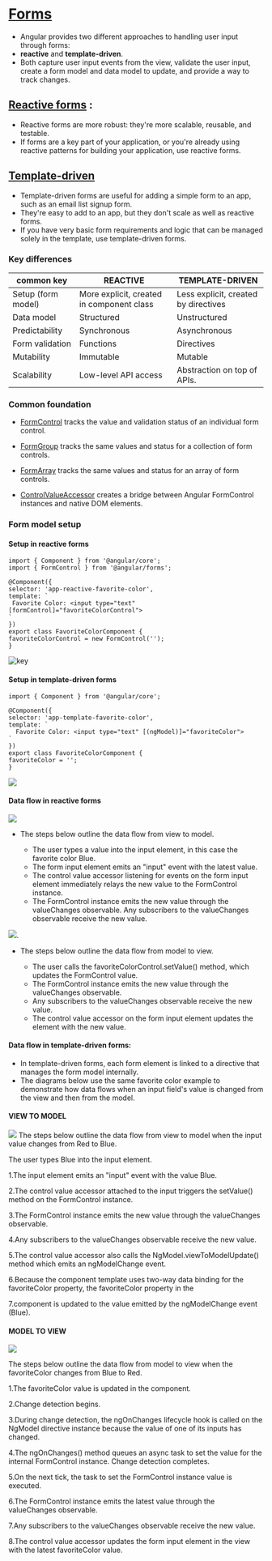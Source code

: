 # [Forms](https://angular.io/guide/forms-overview)
 - Angular provides two different approaches to handling user input through forms: 
 - <b>reactive</b> and <b>template-driven</b>.
 - Both capture user input events from the view, validate the user input, create a form model and data model to update, and      provide a way to track changes.

## [Reactive forms](https://angular.io/guide/reactive-forms) : 

 - Reactive forms are more robust: they're more scalable, reusable, and testable.
 - If forms are a key part of your application, or you're already using reactive patterns for building your application, use reactive forms.
## [Template-driven](https://angular.io/guide/forms) 
 - Template-driven forms are useful for adding a simple form to an app, such as an email list signup form. 
 - They're easy to add to an app, but they don't scale as well as reactive forms. 
 - If you have very basic form requirements and logic that can be managed solely in the template, use template-driven forms.
 
 ### Key differences
 
 common key | REACTIVE | TEMPLATE-DRIVEN
------------ | ------------- | -------------
Setup (form model)	 | More explicit, created in component class	 | Less explicit, created by directives
Data model	| Structured	| Unstructured
Predictability |	Synchronous |	Asynchronous
Form validation |	Functions | Directives
Mutability |	Immutable |	Mutable
Scalability |	Low-level API access |	Abstraction on top of APIs.

### Common foundation
- [FormControl](https://angular.io/api/forms/FormControl) tracks the value and validation status of an individual form control.

- [FormGroup](https://angular.io/api/forms/FormGroup) tracks the same values and status for a collection of form controls.

- [FormArray](https://angular.io/api/forms/FormArray) tracks the same values and status for an array of form controls.

- [ControlValueAccessor](https://angular.io/api/forms/ControlValueAccessor) creates a bridge between Angular FormControl instances and native DOM elements.
 
 ### Form model setup 
   #### Setup in reactive forms
   ```
   import { Component } from '@angular/core';
import { FormControl } from '@angular/forms';

@Component({
  selector: 'app-reactive-favorite-color',
  template: `
    Favorite Color: <input type="text" [formControl]="favoriteColorControl">
  `
})
export class FavoriteColorComponent {
  favoriteColorControl = new FormControl('');
}
```
![key](https://github.com/thavaselvama/angular-doc/blob/master/img/key-diff-reactive-forms.png)
  #### Setup in template-driven forms
  ```
  import { Component } from '@angular/core';

@Component({
  selector: 'app-template-favorite-color',
  template: `
    Favorite Color: <input type="text" [(ngModel)]="favoriteColor">
  `
})
export class FavoriteColorComponent {
  favoriteColor = '';
}
```
![](https://github.com/thavaselvama/angular-doc/blob/master/img/key-diff-td-forms.png)

#### Data flow in reactive forms
![](https://github.com/thavaselvama/angular-doc/blob/master/img/dataflow-reactive-forms-vtm.png)

 - The steps below outline the data flow from view to model.

     - The user types a value into the input element, in this case the favorite color Blue.
     - The form input element emits an "input" event with the latest value.
     - The control value accessor listening for events on the form input element immediately relays the new value to the FormControl instance.
     - The FormControl instance emits the new value through the valueChanges observable.
     Any subscribers to the valueChanges observable receive the new value.
     
![](https://github.com/thavaselvama/angular-doc/blob/master/img/dataflow-reactive-forms-mtv.png).
 
 - The steps below outline the data flow from model to view.

    - The user calls the favoriteColorControl.setValue() method, which updates the FormControl value.
    - The FormControl instance emits the new value through the valueChanges observable.
    - Any subscribers to the valueChanges observable receive the new value.
    - The control value accessor on the form input element updates the element with the new value.
#### Data flow in template-driven forms:
 - In template-driven forms, each form element is linked to a directive that manages the form model internally. 
 - The diagrams below use the same favorite color example to demonstrate how data flows when an input field's value is changed from the view and then from the model.
 
 #### VIEW TO MODEL
 
 ![](https://github.com/thavaselvama/angular-doc/blob/master/img/dataflow-td-forms-vtm.png)
 The steps below outline the data flow from view to model when the input value changes from Red to Blue.

The user types Blue into the input element.

1.The input element emits an "input" event with the value Blue.

2.The control value accessor attached to the input triggers the setValue() method on the FormControl instance.

3.The FormControl instance emits the new value through the valueChanges observable.

4.Any subscribers to the valueChanges observable receive the new value.

5.The control value accessor also calls the NgModel.viewToModelUpdate() method which emits an ngModelChange event.

6.Because the component template uses two-way data binding for the favoriteColor property, the favoriteColor property in the

7.component is updated to the value emitted by the ngModelChange event (Blue).
 
  ####  MODEL TO VIEW 
 ![](https://github.com/thavaselvama/angular-doc/blob/master/img/dataflow-td-forms-mtv.png)
 
 The steps below outline the data flow from model to view when the favoriteColor changes from Blue to Red.

1.The favoriteColor value is updated in the component.

2.Change detection begins.

3.During change detection, the ngOnChanges lifecycle hook is called on the NgModel directive instance because the value of one of its inputs has changed.

4.The ngOnChanges() method queues an async task to set the value for the internal FormControl instance.
Change detection completes.

5.On the next tick, the task to set the FormControl instance value is executed.

6.The FormControl instance emits the latest value through the valueChanges observable.

7.Any subscribers to the valueChanges observable receive the new value.

8.The control value accessor updates the form input element in the view with the latest favoriteColor value.
 
 
 
 
